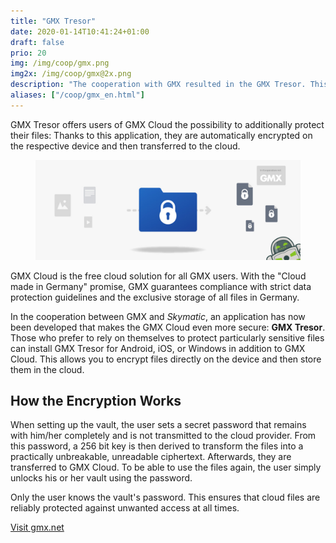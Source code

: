 ```yaml
---
title: "GMX Tresor"
date: 2020-01-14T10:41:24+01:00
draft: false
prio: 20
img: /img/coop/gmx.png
img2x: /img/coop/gmx@2x.png
description: "The cooperation with GMX resulted in the GMX Tresor. This provides users of GMX Cloud with the option to add further protection: With this application, they are automatically encrypted on the respective device and then transferred to the cloud."
aliases: ["/coop/gmx_en.html"]
---
```


GMX Tresor offers users of GMX Cloud the possibility to additionally protect their files: Thanks to this application, they are automatically encrypted on the respective device and then transferred to the cloud.

<figure class="mx-auto lg:w-10/12 w-full">
    <img class="w-full" src="/img/coop/gmx-banner.jpg">
</figure>

GMX Cloud is the free cloud solution for all GMX users. With the "Cloud made in Germany" promise, GMX guarantees compliance with strict data protection guidelines and the exclusive storage of all files in Germany.

In the cooperation between GMX and _Skymatic_, an application has now been developed that makes the GMX Cloud even more secure: **GMX Tresor**. Those who prefer to rely on themselves to protect particularly sensitive files can install GMX Tresor for Android, iOS, or Windows in addition to GMX Cloud. This allows you to encrypt files directly on the device and then store them in the cloud.

## How the Encryption Works
When setting up the vault, the user sets a secret password that remains with him/her completely and is not transmitted to the cloud provider. From this password, a 256 bit key is then derived to transform the files into a practically unbreakable, unreadable ciphertext. Afterwards, they are transferred to GMX Cloud. To be able to use the files again, the user simply unlocks his or her vault using the password.

Only the user knows the vault's password. This ensures that cloud files are reliably protected against unwanted access at all times.

<p class="text-center">
    <a class="btn" href="https://www.gmx.net/cloud/verschluesselung/" target="_blank" rel="noopener"><i class="fas fa-link"></i> Visit gmx.net</a>
</p>